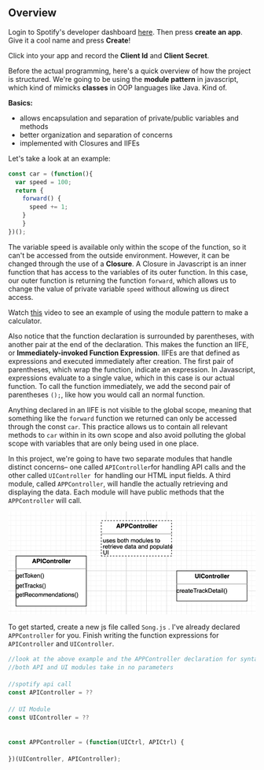 ## Overview

Login to Spotify's developer dashboard [here](https://developer.spotify.com/dashboard/login). Then press **create an app**. Give it a cool name and press **Create**!

Click into your app and record the **Client Id** and **Client Secret**. 



Before the actual programming, here's a quick overview of how the project is structured. We're going to be using the **module pattern** in javascript, which kind of mimicks **classes** in OOP languages like Java. Kind of. 

**Basics:**

- allows encapsulation and separation of private/public variables and methods
- better organization and separation of concerns
- implemented with Closures and IIFEs



Let's take a look at an example:

```js
const car = (function(){
  var speed = 100;
  return {
  	forward() {
      speed += 1;
    }
	}
})();
```

The variable speed is available only within the scope of the function, so it can't be accessed from the outside environment. However, it can be changed through the use of a **Closure**. A Closure in Javascript is an inner function that has access to the variables of its outer function. In this case, our outer function is returning the function `forward`,  which allows us to change the value of private variable `speed`  without allowing us direct access. 



Watch [this](https://egghead.io/lessons/javascript-the-module-pattern-in-javascript-aka-immediately-invoked-function-expression-aka-iife#:~:text=Search%20Catalog-,The%20Module%20Pattern%20in%20Javascript%20(aka%20Immediately,Invoked%20Function%20Expression%20aka%20IIFE)&text=Javascript%20modules%20are%20a%20design,into%20smaller%20self%20managing%20pieces.) video to see an example of using the module pattern to make a calculator.



Also notice that the function declaration is surrounded by parentheses, with another pair at the end of the declaration. This makes the function an IIFE, or **Immediately-invoked Function Expression**. IIFEs are that defined as expressions and executed immediately after creation. The first pair of parentheses, which wrap the function, indicate an expression. In Javascript, expressions evaluate to a single value, which in this case is our actual function. To call the function immediately, we add the second pair of parentheses `();`,  like how you would call an normal function. 



Anything declared in an IIFE is not visible to the global scope, meaning that something like the `forward`  function we returned can only be accessed through the const `car`.  This practice allows us to contain all relevant methods to `car`  within in its own scope and also avoid polluting the global scope with variables that are only being used in one place.





In this project, we're going to have two separate modules that handle distinct concerns– one called `APIController`for handling API calls and the other called `UIController `for handling our HTML input fields.  A third module, called `APPController`,  will handle the actually retrieving and displaying the data. Each module will have public methods that the `APPController`  will call.

![modules](images/modules.png)



To get started, create a new js file called `Song.js` . I've already declared `APPController`  for you. Finish writing the function expressions for `APIController`  and `UIController`. 

```js
//look at the above example and the APPController declaration for syntax
//both API and UI modules take in no parameters

//spotify api call
const APIController = ??

// UI Module
const UIController = ??

  
const APPController = (function(UICtrl, APICtrl) {

})(UIController, APIController);

```

